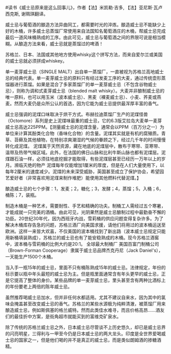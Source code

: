 \#读书《威士忌原来是这么回事儿》，作者【法】米凯勒·吉多, 【法】亚尼斯·瓦卢西克斯, 谢珮琪翻译。

威士忌与葡萄酒的酿造方法异曲同工，都需要时光的淬炼。酿造威士忌不能缺少上好的木桶，许多威士忌蒸馏厂常使用来自法国知名葡萄酒庄的木桶，帮威士忌完成最后一道风味桶熟成的工序。由此可见，威士忌与葡萄酒之间的界限可说是相当模糊。从酿造方法来看，威士忌就是蒸馏过的啤酒！

苏格兰、日本、法国或其他地方使用whisky这个拼写方法，而来自爱尔兰或美国的威士忌就必须拼成whiskey。

单一麦芽威士忌（SINGLE MALT）出自单一蒸馏厂，一直被视为苏格兰高地威士忌的经典代表。单一麦芽威士忌的原料只有经过发麦工序的大麦，通过传统壶形蒸馏器进行蒸馏。如果是混合了多家蒸馏厂的单一麦芽威士忌（不包含谷物威士忌），则称为调和式麦芽威士忌（blended malt whisky）。大麦并非酿制威士忌的唯一原料，也可以用玉米（波本威士忌）、黑麦（裸麦威士忌）、小麦、荞麦或燕麦。然而大麦仍是众所公认的首选，因为它能为威士忌提供最浑厚丰富的香气。

威士忌强调的泥煤口味取决于烘干方式。布赫拉迪蒸馏厂生产的泥煤怪兽（Octomore）系列是史上泥煤味最重的威士忌，它的6.3版艾拉岛大麦单一麦芽威士忌高达225PPM。【测量威士忌的泥煤含量，通常会以PPM（百万分之一）为单位来计算其酚类化合物（香味化合物）的含量。泥煤其实就是有机的腐殖质。青草、苔藓及其他植物，在特别凉爽潮湿的气候的眷顾之下，经过几千年的时间慢慢转化成泥煤。 泥煤属于天然资源，藏在地底的泥煤层中，散布于寒带、亚寒带、温带及热带气候区域。此外，在法国的佛日山脉和比利牛斯山脉也都有泥煤层。泥煤跟石油一样，必须往地底挖掘才能取得，有些泥煤层甚至已经历一万年以上的岁月。濒临灭绝的物产 泥煤每年仅能增加1厘米的厚度，但是在人们大量使用下，以每年2厘米的速度减少。泥煤的未来深受威胁，英国甚至成立了保护协会，希望园艺爱好者（非常喜欢用泥煤来制作堆肥）能使用其他燃料代替泥煤。】

酿造威士忌的七个步骤：1，发麦；2，糖化；3，发酵；4，蒸馏；5，入桶；6，桶陈；7，装瓶。

制造木桶是一种艺术，需要耐性、手艺和精确的功夫。制桶工人需经过五个寒暑，才能成就一只完美的酒桶。由此可见，光阴果然是威士忌酿制过程中最勤奋不懈的功臣。20世纪30年代，因为西班牙内战，雪莉桶的供应问题变得复杂许多。为了解决木桶库存告急的问题，苏格兰酒厂向美国求援，请他们将用过的波本桶运送至欧洲。这样一来皆大欢喜，不仅美国的波本桶找到了新出路（波本威士忌规定只能用新桶填装熟成），苏格兰的威士忌也有了能安稳熟成的木桶。现今苏格兰酒窖中，波本桶与雪莉桶的比例大约是20:1。 全球最大制桶厂 美国百富门制桶公司（Brown-Forman Cooperage）隶属于威士忌品牌杰克丹尼（Jack Daniel's），一天能生产1500个木桶。

当入手一瓶15年的威士忌，里面不只有桶陈熟成15年的威士忌。法律规定，年份的标示要以瓶中年头最短的威士忌为主。但是瓶里面通常含有年头更早的威士忌，正是它提高了整体的身价。某些品牌的单一麦芽威士忌，里头甚至含有两种比酒标上的年份要老上两倍的陈年威士忌。

虽然推荐喝威士忌加水，但并非任何水都适用。尤其不建议自来水，因为其中的氯味会掩盖甚至改变威士忌的香气。苏格兰的某些水源极为纯粹清澈，被蒸馏厂用来酿造威士忌，例如斯佩塞的格兰威特。然而此类佳水难寻，而且价格高昂……酒友们的最佳折中方案，是街角超市就能买到的富维克矿泉水。

除了传统的苏格兰威士忌之外，日本威士忌尽管谈不上历史悠久，却已是威士忌界的闪亮明星，三得利与一甲至今仍是日本威士忌的两大龙头。印度是全世界爱喝威士忌的国家之一，但是他们喝的并不是真正的威士忌，而是类似朗姆酒的掺糖酒精。